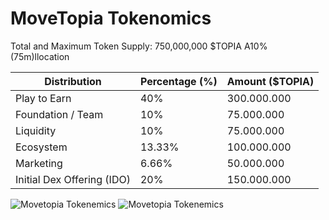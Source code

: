 # MoveTopia Tokenomics

Total and Maximum Token Supply: 750,000,000 $TOPIA
A10% (75m)llocation

| Distribution               | Percentage (%) | Amount ($TOPIA) |
| -------------------------- | -------------- | --------------- |
| Play to Earn               | 40%            | 300.000.000     |
| Foundation / Team          | 10%            | 75.000.000      |
| Liquidity                  | 10%            | 75.000.000      |
| Ecosystem                  | 13.33%         | 100.000.000     |
| Marketing                  | 6.66%          | 50.000.000      |
| Initial Dex Offering (IDO) | 20%            | 150.000.000     |

![Movetopia Tokenemics](/img/MoveTopia-Tokenomics.svg#gh-light-mode-only)
![Movetopia Tokenemics](/img/MoveTopia-Tokenomics-dark.svg#gh-dark-mode-only)

